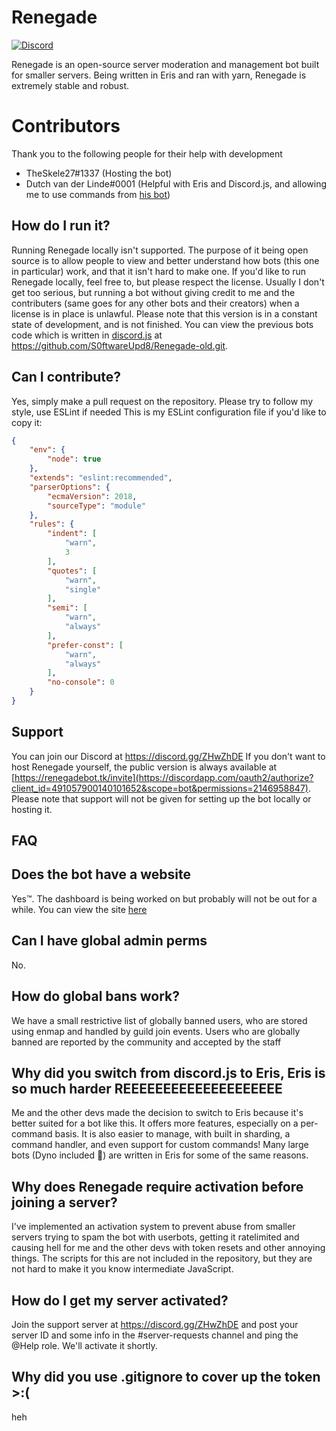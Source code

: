 # Renegade

[![Discord](https://img.shields.io/discord/484598254672281602.svg)](https://discord.gg/ZHwZhDE)

Renegade is an open-source server moderation and management bot built for smaller servers.
Being written in Eris and ran with yarn, Renegade is extremely stable and robust.

# Contributors #

Thank you to the following people for their help with development

- TheSkele27#1337 (Hosting the bot)
- Dutch van der Linde#0001 (Helpful with Eris and Discord.js, and allowing me to use commands from [his bot](https://github.com/LOCCouncil/Garnet))

## How do I run it? ##
Running Renegade locally isn't supported. The purpose of it being open source is to allow people to view and better understand how bots (this one in particular) work, and that it isn't hard to make one.
If you'd like to run Renegade locally, feel free to, but please respect the license.
Usually I don't get too serious, but running a bot without giving credit to me and the contributers (same goes for any other bots and their creators) when a license is in place is unlawful.
Please note that this version is in a constant state of development, and is not finished. You can view the previous bots code which is written in [discord.js](https://github.com/discordjs/discord.js) at https://github.com/S0ftwareUpd8/Renegade-old.git.

## Can I contribute? ##
Yes, simply make a pull request on the repository. Please try to follow my style, use ESLint if needed
This is my ESLint configuration file if you'd like to copy it:
```json
{
    "env": {
        "node": true
    },
    "extends": "eslint:recommended",
    "parserOptions": {
        "ecmaVersion": 2018,
        "sourceType": "module"
    },
    "rules": {
        "indent": [
            "warn",
            3
        ],
        "quotes": [
            "warn",
            "single"
        ],
        "semi": [
            "warn",
            "always"
        ],
        "prefer-const": [
            "warn",
            "always"
        ],
        "no-console": 0
    }
}
```

## Support ##

You can join our Discord at https://discord.gg/ZHwZhDE
If you don't want to host Renegade yourself, the public version is always available at [https://renegadebot.tk/invite](https://discordapp.com/oauth2/authorize?client_id=491057900140101652&scope=bot&permissions=2146958847). Please note that support will not be given for setting up the bot locally or hosting it.

## FAQ ##

Does the bot have a website
-
Yes™. The dashboard is being worked on but probably will not be out for a while. You can view the site [here](http://beta.renegadebot.tk)

Can I have global admin perms 
-
No.

How do global bans work?
-
We have a small restrictive list of globally banned users, who are stored using enmap and handled by guild join events. Users who are globally banned are reported by the community and accepted by the staff

Why did you switch from discord.js to Eris, Eris is so much harder REEEEEEEEEEEEEEEEEEEE
-
Me and the other devs made the decision to switch to Eris because it's better suited for a bot like this. It offers more features, especially on a per-command basis.
     It is also easier to manage, with built in sharding, a command handler, and even support for custom commands! Many large bots (Dyno included 👀) are written in Eris for some of the same reasons.


Why does Renegade require activation before joining a server?
-
I've implemented an activation system to prevent abuse from smaller servers trying to spam the bot with userbots, getting it ratelimited and causing hell for me and the           other devs with token resets and other annoying things. The scripts for this are not included in the repository, but they are not hard to make it you know intermediate          JavaScript.

How do I get my server activated?
-
Join the support server at https://discord.gg/ZHwZhDE and post your server ID and some info in the #server-requests channel and ping the @Help role. We'll activate it            shortly.


Why did you use .gitignore to cover up the token >:(
-
heh
